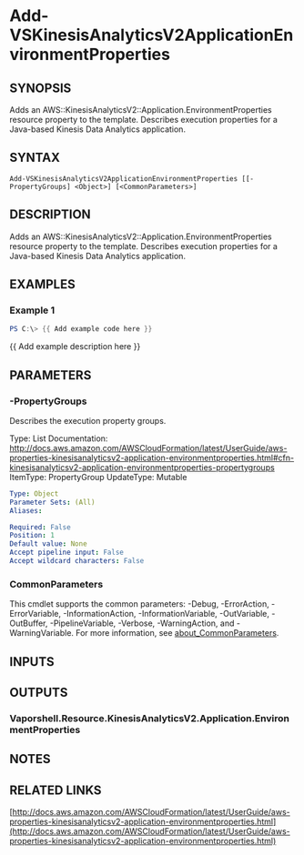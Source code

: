# Add-VSKinesisAnalyticsV2ApplicationEnvironmentProperties

## SYNOPSIS
Adds an AWS::KinesisAnalyticsV2::Application.EnvironmentProperties resource property to the template.
Describes execution properties for a Java-based Kinesis Data Analytics application.

## SYNTAX

```
Add-VSKinesisAnalyticsV2ApplicationEnvironmentProperties [[-PropertyGroups] <Object>] [<CommonParameters>]
```

## DESCRIPTION
Adds an AWS::KinesisAnalyticsV2::Application.EnvironmentProperties resource property to the template.
Describes execution properties for a Java-based Kinesis Data Analytics application.

## EXAMPLES

### Example 1
```powershell
PS C:\> {{ Add example code here }}
```

{{ Add example description here }}

## PARAMETERS

### -PropertyGroups
Describes the execution property groups.

Type: List
Documentation: http://docs.aws.amazon.com/AWSCloudFormation/latest/UserGuide/aws-properties-kinesisanalyticsv2-application-environmentproperties.html#cfn-kinesisanalyticsv2-application-environmentproperties-propertygroups
ItemType: PropertyGroup
UpdateType: Mutable

```yaml
Type: Object
Parameter Sets: (All)
Aliases:

Required: False
Position: 1
Default value: None
Accept pipeline input: False
Accept wildcard characters: False
```

### CommonParameters
This cmdlet supports the common parameters: -Debug, -ErrorAction, -ErrorVariable, -InformationAction, -InformationVariable, -OutVariable, -OutBuffer, -PipelineVariable, -Verbose, -WarningAction, and -WarningVariable. For more information, see [about_CommonParameters](http://go.microsoft.com/fwlink/?LinkID=113216).

## INPUTS

## OUTPUTS

### Vaporshell.Resource.KinesisAnalyticsV2.Application.EnvironmentProperties
## NOTES

## RELATED LINKS

[http://docs.aws.amazon.com/AWSCloudFormation/latest/UserGuide/aws-properties-kinesisanalyticsv2-application-environmentproperties.html](http://docs.aws.amazon.com/AWSCloudFormation/latest/UserGuide/aws-properties-kinesisanalyticsv2-application-environmentproperties.html)


